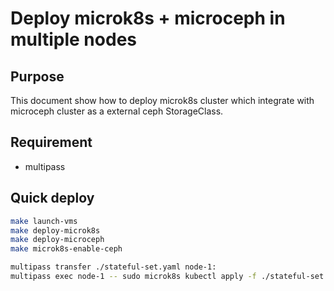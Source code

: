 # Deploy microk8s + microceph in multiple nodes

## Purpose

This document show how to deploy microk8s cluster which integrate with microceph cluster as a external ceph StorageClass.

## Requirement

- multipass

## Quick deploy

```sh
make launch-vms
make deploy-microk8s
make deploy-microceph
make microk8s-enable-ceph

multipass transfer ./stateful-set.yaml node-1:
multipass exec node-1 -- sudo microk8s kubectl apply -f ./stateful-set.yaml
```
